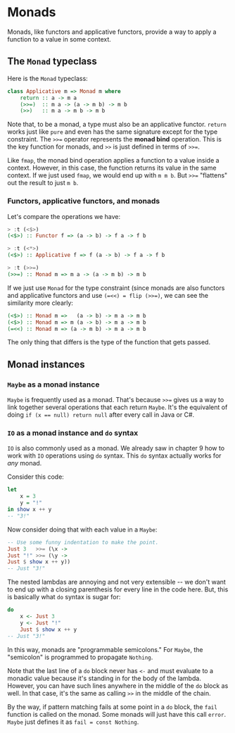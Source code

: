 # Monads

Monads, like functors and applicative functors, provide a way to apply a function to a value in some context.

## The `Monad` typeclass

Here is the `Monad` typeclass:

```hs
class Applicative m => Monad m where
    return :: a -> m a
    (>>=)  :: m a -> (a -> m b) -> m b
    (>>)   :: m a -> m b -> m b
```

Note that, to be a monad, a type must also be an applicative functor.
`return` works just like `pure` and even has the same signature except for the type constraint.
The `>>=` operator represents the **monad bind** operation.
This is the key function for monads, and `>>` is just defined in terms of `>>=`.

Like `fmap`, the monad bind operation applies a function to a value inside a context.
However, in this case, the function returns its value in the same context.
If we just used `fmap`, we would end up with `m m b`.
But `>>=` "flattens" out the result to just `m b`.

### Functors, applicative functors, and monads

Let's compare the operations we have:

```hs
> :t (<$>)
(<$>) :: Functor f => (a -> b) -> f a -> f b

> :t (<*>)
(<$>) :: Applicative f => f (a -> b) -> f a -> f b

> :t (>>=)
(>>=) :: Monad m => m a -> (a -> m b) -> m b
```

If we just use `Monad` for the type constraint (since monads are also functors and applicative functors and use `(=<<) = flip (>>=)`, we can see the similarity more clearly:

```hs
(<$>) :: Monad m =>   (a -> b) -> m a -> m b
(<$>) :: Monad m => m (a -> b) -> m a -> m b
(=<<) :: Monad m => (a -> m b) -> m a -> m b
```

The only thing that differs is the type of the function that gets passed.

## Monad instances

### `Maybe` as a monad instance

`Maybe` is frequently used as a monad.
That's because `>>=` gives us a way to link together several operations that each return `Maybe`.
It's the equivalent of doing `if (x == null) return null` after every call in Java or C#.

### `IO` as a monad instance and `do` syntax

`IO` is also commonly used as a monad.
We already saw in chapter 9 how to work with `IO` operations using `do` syntax.
This `do` syntax actually works for *any* monad.

Consider this code:

```hs
let
    x = 3
    y = "!"
in show x ++ y
-- "3!"
```

Now consider doing that with each value in a `Maybe`:

```hs
-- Use some funny indentation to make the point.
Just 3   >>= (\x ->
Just "!" >>= (\y ->
Just $ show x ++ y))
-- Just "3!"
```

The nested lambdas are annoying and not very extensible -- we don't want to end up with a closing parenthesis for every line in the code here.
But, this is basically what `do` syntax is sugar for:

```hs
do
    x <- Just 3
    y <- Just "!"
    Just $ show x ++ y
-- Just "3!"
```

In this way, monads are "programmable semicolons."
For `Maybe`, the "semicolon" is programmed to propagate `Nothing`.

Note that the last line of a `do` block never has `<-` and must evaluate to a monadic value because it's standing in for the body of the lambda.
However, you can have such lines anywhere in the middle of the `do` block as well.
In that case, it's the same as calling `>>` in the middle of the chain.

By the way, if pattern matching fails at some point in a `do` block, the `fail` function is called on the monad.
Some monads will just have this call `error`.
`Maybe` just defines it as `fail = const Nothing`.
